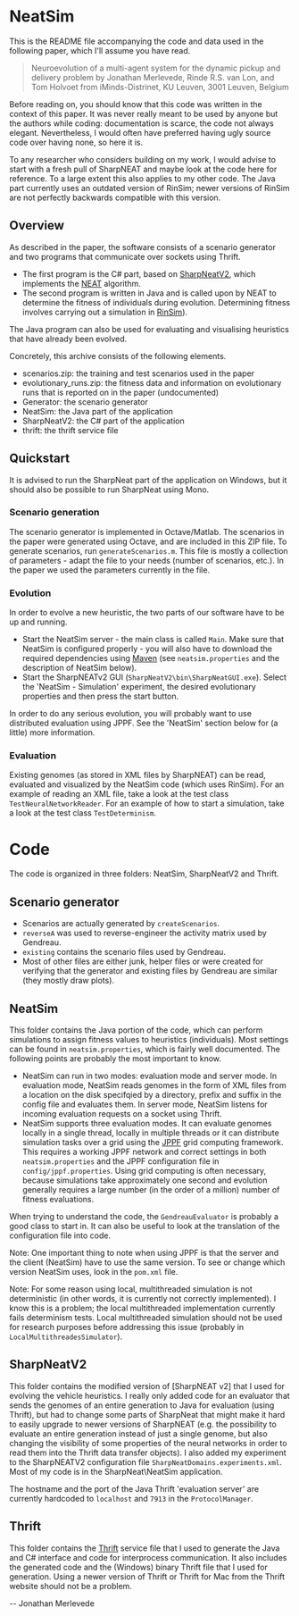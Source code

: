 # NeatSim

This is the README file accompanying the code and data used in the following paper, which I'll assume you have read.

>	Neuroevolution of a multi-agent system for the dynamic pickup and delivery problem
>	by Jonathan Merlevede, Rinde R.S. van Lon, and Tom Holvoet
>	from iMinds-Distrinet, KU Leuven, 3001 Leuven, Belgium

Before reading on, you should know that this code was written in the context of this paper. It was never really meant to be used by anyone but the authors while coding: documentation is scarce, the code not always elegant. Nevertheless, I would often have preferred having ugly source code over having none, so here it is.

To any researcher who considers building on my work, I would advise to start with a fresh pull of SharpNEAT and maybe look at the code here for reference. To a large extent this also applies to my other code. The Java part currently uses an outdated version of RinSim; newer versions of RinSim are not perfectly backwards compatible with this version.

## Overview
As described in the paper, the software consists of a scenario generator and two programs that communicate over sockets using Thrift.

* The first program is the C# part, based on [SharpNeatV2](http://sourceforge.net/projects/sharpneat/files/sharpneat2/), which implements the [NEAT](http://www.cs.ucf.edu/~kstanley/neat.html) algorithm.
* The second program is written in Java and is called upon by NEAT to determine the fitness of individuals during evolution. Determining fitness involves carrying out a simulation in [RinSim](https://github.com/rinde/RinSim)).

The Java program can also be used for evaluating and visualising heuristics that have already been evolved.

Concretely, this archive consists of the following elements.

* scenarios.zip: the training and test scenarios used in the paper
* evolutionary_runs.zip: the fitness data and information on evolutionary runs that is reported on in the paper (undocumented)
* Generator: the scenario generator
* NeatSim: the Java part of the application
* SharpNeatV2: the C# part of the application
* thrift: the thrift service file


## Quickstart
It is advised to run the SharpNeat part of the application on Windows, but it should also be possible to run SharpNeat using Mono.

### Scenario generation
The scenario generator is implemented in Octave/Matlab. The scenarios in the paper were generated using Octave, and are included in this ZIP file. To generate scenarios, run `generateScenarios.m`. This file is mostly a collection of parameters - adapt the file to your needs (number of scenarios, etc.). In the paper we used the parameters currently in the file.

### Evolution
In order to evolve a new heuristic, the two parts of our software have to be up and running.

* Start the NeatSim server - the main class is called `Main`. Make sure that NeatSim is configured properly - you will also have to download the required dependencies using [Maven](http://maven.apache.org/) (see `neatsim.properties` and the description of NeatSim below).
* Start the SharpNEATv2 GUI (`SharpNeatV2\bin\SharpNeatGUI.exe`). Select the 'NeatSim - Simulation' experiment, the desired evolutionary properties and then press the start button.

In order to do any serious evolution, you will probably want to use distributed evaluation using JPPF. See the 'NeatSim' section below for (a little) more information.

### Evaluation
Existing genomes (as stored in XML files by SharpNEAT) can be read, evaluated and visualized by the NeatSim code (which uses RinSim). For an example of reading an XML file, take a look at the test class `TestNeuralNetworkReader`. For an example of how to start a simulation, take a look at the test class  `TestDeterminism`.

# Code
The code is organized in three folders: NeatSim, SharpNeatV2 and Thrift.

## Scenario generator

* Scenarios are actually generated by `createScenarios`.
* `reverseA` was used to reverse-engineer the activity matrix used by Gendreau.
* `existing` contains the scenario files used by Gendreau.
* Most of other files are either junk, helper files or were created for verifying that the generator and existing files by Gendreau are similar (they mostly draw plots).

## NeatSim
This folder contains the Java portion of the code, which can perform simulations to assign fitness values to heuristics (individuals). Most settings can be found in `neatsim.properties`, which is fairly well documented. The following points are probably the most important to know.

* NeatSim can run in two modes: evaluation mode and server mode. In evaluation mode, NeatSim reads genomes in the form of XML files from a location on the disk specifqied by a directory, prefix and suffix in the config file and evaluates them. In server mode, NeatSim listens for incoming evaluation requests on a socket using Thrift.
* NeatSim supports three evaluation modes. It can evaluate genomes locally in a single thread, locally in multiple threads or it can distribute simulation tasks over a grid using the [JPPF](http://www.jppf.org/) grid computing framework. This requires a working JPPF network and correct settings in both `neatsim.properties` and the JPPF configuration file in `config/jppf.properties`. Using grid computing is often necessary, because simulations take approximately one second and evolution generally requires a large number (in the order of a million) number of fitness evaluations.

When trying to understand the code, the `GendreauEvaluator` is probably a good class to start in. It can also be useful to look at the translation of the configuration file into code.

Note: One important thing to note when using JPPF is that the server and the client (NeatSim) have to use the same version. To see or change which version NeatSim uses, look in the `pom.xml` file.

Note: For some reason using local, multithreaded simulation is not deterministic (in other words, it is currently not correctly implemented). I know this is a problem; the local multithreaded implementation currently fails determinism tests. Local multithreaded simulation should not be used for research purposes before addressing this issue (probably in `LocalMultithreadesSimulator`).

## SharpNeatV2
This folder contains the modified version of [SharpNEAT v2] that I used for evolving the vehicle heuristics. I  really only added code for an evaluator that sends the genomes of an entire generation to Java for evaluation (using Thrift), but had to change some parts of SharpNeat that might make it hard to easily upgrade to newer versions of SharpNEAT (e.g. the possibility to evaluate an entire generation instead of just a single genome, but also changing the visibility of some properties of the neural networks in order to read them into the Thrift data transfer objects). I also added my experiment to the SharpNEATV2 configuration file `SharpNeatDomains.experiments.xml`. Most of my code is in the SharpNeat\NeatSim application.

The hostname and the port of the Java Thrift 'evaluation server' are currently hardcoded to `localhost` and `7913` in the `ProtocolManager`.

## Thrift
This folder contains the [Thrift](http://thrift.apache.org/) service file that I used to generate the Java and C# interface and code for interprocess communication. It also includes the generated code and the (Windows) binary Thrift file that I used for generation. Using a newer version of Thrift or Thrift for Mac from the Thrift website should not be a problem.


-- Jonathan Merlevede